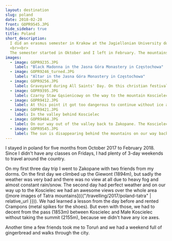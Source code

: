 ```yaml
---
layout: destination
slug: poland
date: 2018-02-28
front: GOPR9545.JPG
hide_sidebar: true
title: Poland
short_description:
  I did an erasmus semester in Krakow at the Jagiellonian University doing theoretical physics (as an experimentalist ^^). At that time Krakow was the biggest city I ever lived in and there was a lot to see and do.
  <br><br>
  The semester started in Oktober and I left in February. The mountains around Zakopane (south poland) were awesome!
images:
  - image: GOPR9235.JPG
    label: "Black Madonna in the Jasna Góra Monastery in Częstochowa"
  - image: GOPR9246_turned.JPG
    label: "Altar in the Jasna Góra Monastery in Częstochowa"
  - image: GOPR9256.JPG
    label: Graveyard during All Saints' Day. On this christian festival families visit graves of ancestors and lay down flowers.
  - image: GOPR9395.JPG
    label: Czarny Staw Gąsienicowy on the way to the mountain Koscielec
  - image: GOPR9412.JPG
    label: At this point it got too dangerous to continue without ice axes and we went down on the other side of the pass, without taking the summit of Koscielec.
  - image: GOPR9421.JPG
    label: In the valley behind Koscielec
  - image: GOPR9484.JPG
    label: On our way out of the valley back to Zakopane. The Koscielec is the peak in the left of the picture.
  - image: GOPR9545.JPG
    label: The sun is disappearing behind the mountains on our way back to the city.
---
```

I stayed in poland for five months from October 2017 to February 2018. Since I didn't have any classes on Fridays, I had plenty of 3-day weekends to travel around the country.

On my first three day trip I went to Zakopane with two friends from my dorms. On the first day we climbed up the Giewont (1894m), but sadly the weather was very bad and there was no view at all due to heavy fog and almost constant rain/snow. The second day had perfect weather and on our way up to the Koscielec we had an awesome views over the whole area ([more images of Tatra mountains]({{"/travelling/2017/poland-tatra" | relative_url }})). We had learned a lesson from the day before and rented Crampons (metal spikes for the shoes). But even with those, we had to decent from the pass (1853m) between Koscielec and Małe Koscielec without taking the summit (2155m), because we didn't have any ice axes.

Another time a few friends took me to Toruń and we had a weekend full of gingerbread and walks through the city.